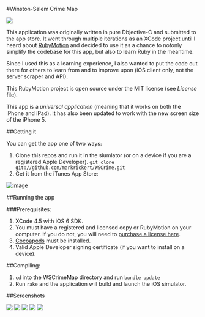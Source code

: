 #Winston-Salem Crime Map

![](https://raw.github.com/markrickert/WSCrime/master/resources/Icon@2x.png)

This application was originally written in pure Dbjective-C and submitted to the app store. It went through multiple iterations as an XCode project until I heard about [RubyMotion](http://www.rubymotion.com/) and decided to use it as a chance to notonly simplify the codebase for this app, but also to learn Ruby in the meantime.

Since I used this as a learning experience, I also wanted to put the code out there for others to learn from and to improve upon (iOS client only, not the server scraper and API).

This RubyMotion project is open source under the MIT license (see *License* file).

This app is a *universal application* (meaning that it works on both the iPhone and iPad). It has also been updated to work with the new screen size of the iPhone 5.

##Getting it

You can get the app one of two ways:

1. Clone this repos and run it in the siumlator (or on a device if you are a registered Apple Developer). ```git clone git://github.com/markrickert/WSCrime.git```
2. Get it from the iTunes App Store:

[![image](http://ax.phobos.apple.com.edgesuite.net/images/web/linkmaker/badge_appstore-lrg.gif)](http://click.linksynergy.com/fs-bin/stat?id=**BiWowje1A&offerid=146261&type=3&subid=0&tmpid=1826&RD_PARM1=http%253A%252F%252Fitunes.apple.com%252Fus%252Fapp%252Fwinston-salem-crime-map%252Fid472546582%253Fmt%253D8%2526uo%253D4%2526partnerId%253D30)


##Running the app

###Prerequisites:

1. XCode 4.5 with iOS 6 SDK.
2. You must have a registered and licensed copy or RubyMotion on your computer. If you do not, you will need to [purchase a license here](http://www.rubymotion.com/).
3. [Cocoapods](http://cocoapods.org/) must be installed.
4. Valid Apple Developer signing certificate (if you want to install on a device).

##Compiling:

1. ```cd``` into the WSCrimeMap directory and run ```bundle update```
2. Run ```rake``` and the application will build and launch the iOS simulator.

##Screenshots

![](https://raw.github.com/markrickert/WSCrime/master/Marketing/Screenshots/1.5/iPhone-small/1.png)
![](https://raw.github.com/markrickert/WSCrime/master/Marketing/Screenshots/1.5/iPhone-small/2.png)
![](https://raw.github.com/markrickert/WSCrime/master/Marketing/Screenshots/1.5/iPhone-small/3.png)
![](https://raw.github.com/markrickert/WSCrime/master/Marketing/Screenshots/1.5/iPhone-small/4.png)
![](https://raw.github.com/markrickert/WSCrime/master/Marketing/Screenshots/1.5/iPhone-small/5.png)